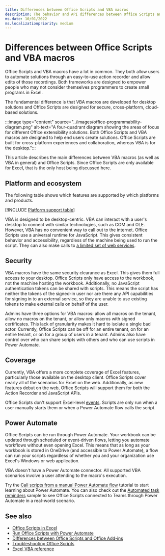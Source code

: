 ```yaml
---
title: Differences between Office Scripts and VBA macros
description: The behavior and API differences between Office Scripts and Excel VBA macros.
ms.date: 10/01/2022
ms.localizationpriority: medium
---
```


# Differences between Office Scripts and VBA macros

Office Scripts and VBA macros have a lot in common. They both allow users to automate solutions through an easy-to-use action recorder and allow edits of those recordings. Both frameworks are designed to empower people who may not consider themselves programmers to create small programs in Excel.

The fundamental difference is that VBA macros are developed for desktop solutions and Office Scripts are designed for secure, cross-platform, cloud-based solutions.

:::image type="content" source="../images/office-programmability-diagram.png" alt-text="A four-quadrant diagram showing the areas of focus for different Office extensibility solutions. Both Office Scripts and VBA macros are designed to help end users create solutions. Office Scripts are built for cross-platform experiences and collaboration, whereas VBA is for the desktop.":::

This article describes the main differences between VBA macros (as well as VBA in general) and Office Scripts. Since Office Scripts are only available for Excel, that is the only host being discussed here.

## Platform and ecosystem

The following table shows which features are supported by which platforms and products.

[!INCLUDE [Platform support table](../includes/platform-support-table.md)]

VBA is designed to be desktop-centric. VBA can interact with a user's desktop to connect with similar technologies, such as COM and OLE. However, VBA has no convenient way to call out to the internet. Office Scripts use a universal runtime for JavaScript. This gives consistent behavior and accessibility, regardless of the machine being used to run the script. They can also make calls to [a limited set of web services](../develop/external-calls.md).

## Security

VBA macros have the same security clearance as Excel. This gives them full access to your desktop. Office Scripts only have access to the workbook, not the machine hosting the workbook. Additionally, no JavaScript authentication tokens can be shared with scripts. This means the script has neither the tokens of the signed-in user nor are there any API capabilities for signing in to an external service, so they are unable to use existing tokens to make external calls on behalf of the user.

Admins have three options for VBA macros: allow all macros on the tenant, allow no macros on the tenant, or allow only macros with signed certificates. This lack of granularity makes it hard to isolate a single bad actor. Currently, Office Scripts can be off for an entire tenant, on for an entire tenant, or on for a group of users in a tenant. Admins also have control over who can share scripts with others and who can use scripts in Power Automate.

## Coverage

Currently, VBA offers a more complete coverage of Excel features, particularly those available on the desktop client. Office Scripts cover nearly all of the scenarios for Excel on the web. Additionally, as new features debut on the web, Office Scripts will support them for both the Action Recorder and JavaScript APIs.

Office Scripts don't support Excel-level [events](/office/vba/excel/concepts/events-worksheetfunctions-shapes/using-events-with-excel-objects). Scripts are only run when a user manually starts them or when a Power Automate flow calls the script.

## Power Automate

Office Scripts can be run through Power Automate. Your workbook can be updated through scheduled or event-driven flows, letting you automate workflows without even opening Excel. This means that as long as your workbook is stored in OneDrive (and accessible to Power Automate), a flow can run your scripts regardless of whether you and your organization use Excel's Windows or web application.

VBA doesn't have a Power Automate connector. All supported VBA scenarios involve a user attending to the macro's execution.

Try the [Call scripts from a manual Power Automate flow](../tutorials/excel-power-automate-manual.md) tutorial to start learning about Power Automate. You can also check out the [Automated task reminders](scenarios/task-reminders.md) sample to see Office Scripts connected to Teams through Power Automate in a real-world scenario.

## See also

- [Office Scripts in Excel](../overview/excel.md)
- [Run Office Scripts with Power Automate](../develop/power-automate-integration.md)
- [Differences between Office Scripts and Office Add-ins](add-ins-differences.md)
- [Troubleshooting Office Scripts](../testing/troubleshooting.md)
- [Excel VBA reference](/office/vba/api/overview/excel)
